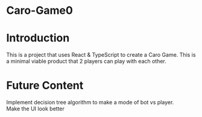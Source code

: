 # Caro-Game0

# Introduction
This is a project that uses React & TypeScript to create a Caro Game. This is a minimal viable product that 2 players can play with each other.

# Future Content
Implement decision tree algorithm to make a mode of bot vs player. \
Make the UI look better
